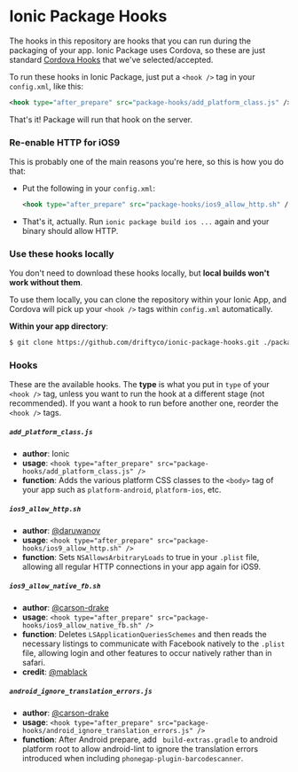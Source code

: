 # Ionic Package Hooks

The hooks in this repository are hooks that you can run during the packaging of
your app. Ionic Package uses Cordova, so these are just standard [Cordova
Hooks](http://cordova.apache.org/docs/en/edge/guide/appdev/hooks/index.html)
that we've selected/accepted.

To run these hooks in Ionic Package, just put a `<hook />` tag in your
`config.xml`, like this:

```xml
<hook type="after_prepare" src="package-hooks/add_platform_class.js" />
```

That's it! Package will run that hook on the server.

### Re-enable HTTP for iOS9

This is probably one of the main reasons you're here, so this is how you do
that:

* Put the following in your `config.xml`:

    ```xml
    <hook type="after_prepare" src="package-hooks/ios9_allow_http.sh" />
    ```
* That's it, actually. Run `ionic package build ios ...` again and your binary
  should allow HTTP.

### Use these hooks locally

You don't need to download these hooks locally, but **local builds won't work
without them**.

To use them locally, you can clone the repository within your Ionic App, and
Cordova will pick up your `<hook />` tags within `config.xml` automatically.

**Within your app directory**:
```bash
$ git clone https://github.com/driftyco/ionic-package-hooks.git ./package-hooks
```

### Hooks

These are the available hooks. The **type** is what you put in `type` of your
`<hook />` tag, unless you want to run the hook at a different stage (not
recommended). If you want a hook to run before another one, reorder the `<hook
/>` tags.

##### `add_platform_class.js`

* **author**: Ionic
* **usage**: `<hook type="after_prepare" src="package-hooks/add_platform_class.js" />`
* **function**: Adds the various platform CSS classes to the `<body>` tag of
  your app such as `platform-android`, `platform-ios`, etc.

##### `ios9_allow_http.sh`

* **author**: [@daruwanov](https://github.com/daruwanov)
* **usage**: `<hook type="after_prepare" src="package-hooks/ios9_allow_http.sh" />`
* **function**: Sets `NSAllowsArbitraryLoads` to true in your `.plist` file,
  allowing all regular HTTP connections in your app again for iOS9.

##### `ios9_allow_native_fb.sh`

* **author**: [@carson-drake](https://github.com/carson-drake)
* **usage**: `<hook type="after_prepare" src="package-hooks/ios9_allow_native_fb.sh" />`
* **function**: Deletes `LSApplicationQueriesSchemes` and then reads the necessary
  listings to communicate with Facebook natively to the `.plist` file,
  allowing login and other features to occur natively rather than in safari.
* **credit**: [@mablack](https://github.com/mablack)

##### `android_ignore_translation_errors.js`

* **author**: [@carson-drake](https://github.com/carson-drake)
* **usage**: `<hook type="after_prepare" src="package-hooks/android_ignore_translation_errors.js" />`
* **function**: After Android prepare, add ` build-extras.gradle` to android platform root to
  allow android-lint to ignore the translation errors introduced when including `phonegap-plugin-barcodescanner`.
